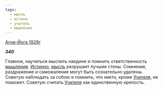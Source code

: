 ```yaml
---
tags:
  - мысль
  - истина
  - учитель
  - мышление
---
```

[Агни-Йога 1929г](https://127.0.0.1:4002/agni/1929)

___340___

Главное, научиться мыслить наедине и помнить ответственность [мышления](../../../tags/#мышление). [Истинно](../../../tags/#истина), [мысль](../../../tags/#мысль) разрушает лучшие стены. Сомнение, раздражение и саможаление могут быть сознательно удалены. Советую наблюдать за собою и помнить, что никто, кроме [Учителя](../../../tags/#учитель), не поможет. Советую считать [Учителя](../../../tags/#учитель) как единственную крепость.